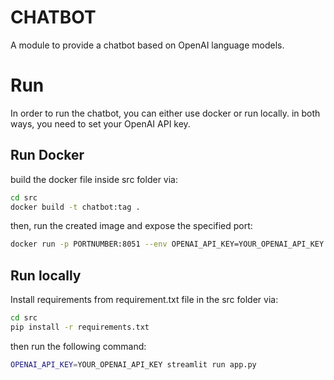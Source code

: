 # CHATBOT
A module to provide a chatbot based on OpenAI language models.

# Run
In order to run the chatbot, you can either use docker or run locally.
in both ways, you need to set your OpenAI API key.

## Run Docker
build the docker file inside src folder via:

```bash
cd src
docker build -t chatbot:tag .
```
then, run the created image and expose the specified port:
```bash
docker run -p PORTNUMBER:8051 --env OPENAI_API_KEY=YOUR_OPENAI_API_KEY chatbot:tag
```

## Run locally
Install requirements from requirement.txt file in the src folder via:
```bash
cd src
pip install -r requirements.txt
```
then run the following command:
```bash
OPENAI_API_KEY=YOUR_OPENAI_API_KEY streamlit run app.py
```